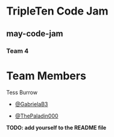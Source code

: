 # TripleTen Code Jam

## may-code-jam

### Team 4

# Team Members

Tess Burrow

- [@GabrielaB3](https://github.com/GabrielaB3)

- [@ThePaladin000](https://github.com/ThePaladin000)


**TODO: add yourself to the README file**
